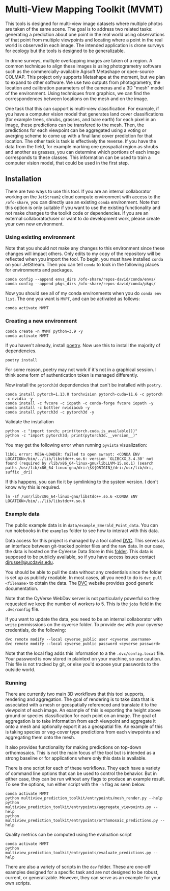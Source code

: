 # Multi-View Mapping Toolkit (MVMT)
This tools is designed for multi-view image datasets where multiple photos are taken of the same scene. The goal is to address two related tasks: generating a prediction about one point in the real world using observations of that point from multiple viewpoints and locating where a point in the real world is observed in each image. The intended application is drone surveys for ecology but the tools is designed to be generalizable.

In drone surveys, multiple overlapping images are taken of a region. A common technique to align these images is using photogrametry software such as the commercially-available Agisoft Metashape or open-source COLMAP. This project only supports Metashape at the moment, but we plan to expand to other software. We use two outputs from photogrametry, the location and calibration parameters of the cameras and a 3D "mesh" model of the environment. Using techniques from graphics, we can find the correspondences between locations on the mesh and on the image. 

One task that this can support is multi-view classification. For example, if you have a computer vision model that generates land cover classifications (for example trees, shrubs, grasses, and bare earth) for each pixel in an image, these predictions can be transfered to the mesh. Then, the predictions for each viewpoint can be aggregated using a voting or averging scheme to come up with a final land cover prediction for that location. The other task is task is effectively the reverse. If you have the data from the field, for example marking one geospatial region as shrubs and another as grasses, you can determine which portions of each image corresponds to these classes. This information can be used to train a computer vision model, that could be used in the first step.


## Installation
There are two ways to use this tool. If you are an internal collaborator working on the `JetStream2` cloud compute environment with access to the `/ofo-share`, you can directly use an existing `conda` environment. Note that this option is only suitable if you want to use the existing functionality and not make changes to the toolkit code or dependencies. If you are an external collaborator/user or want to do development work, please create your own new environment. 

### Using existing environment
Note that you should not make any changes to this environment since these changes will impact others. Only edits to my copy of the repository will be reflected when you import the tool. To begin, you must have installed `conda` on your JetStream. Then you can tell `conda` to look in the following places for environments and packages.
```
conda config --append envs_dirs /ofo-share/repos-david/conda/envs/
conda config --append pkgs_dirs /ofo-share/repos-david/conda/pkgs/
```
Now you should see all of my conda environments when you do `conda env list`. The one you want is `MVPT`, and can be activated as follows:
```
conda activate MVMT
```

### Creating a new environment


```
conda create -n MVMT python=3.9 -y
conda activate MVMT
```

If you haven't already, install [poetry](https://python-poetry.org/docs/). Now use this to install the majority of dependencies.

```
poetry install
```

For some reason, poetry may not work if it's not in a graphical session. I think some form of authentication token is managed differently.

Now install the `pytorch3d` dependencies that can't be installed with `poetry`.

```
conda install pytorch=1.13.0 torchvision pytorch-cuda=11.6 -c pytorch -c nvidia -y
conda install -c fvcore -c iopath -c conda-forge fvcore iopath -y
conda install -c bottler nvidiacub -y
conda install pytorch3d -c pytorch3d -y
```

Validate the installation

```
python -c "import torch; print(torch.cuda.is_available())"
python -c "import pytorch3d; print(pytorch3d.__version__)"
```

You may get the following error when running `pyvista` visualization:
```
libGL error: MESA-LOADER: failed to open swrast: <CONDA ENV LOCATION>/bin/../lib/libstdc++.so.6: version `GLIBCXX_3.4.30' not found (required by /lib/x86_64-linux-gnu/libLLVM-15.so.1) (search paths /usr/lib/x86_64-linux-gnu/dri:\$${ORIGIN}/dri:/usr/lib/dri, suffix _dri)
```
If this happens, you can fix it by symlinking to the system version. I don't know why this is required.
```
ln -sf /usr/lib/x86_64-linux-gnu/libstdc++.so.6 <CONDA ENV LOCATION>/bin/../lib/libstdc++.so.6
```

### Example data
The public example data is in `data/example_Emerald_Point_data`. You can run notebooks in the `examples` folder to see how to interact with this data.

Data access for this project is managed by a tool called [DVC](https://dvc.org/doc/install). This serves as an interface between git-tracked pointer files and the raw data. In our case, the data is hosted on the CyVerse Data Store in this [folder](https://de.cyverse.org/data/ds/iplant/home/shared/ofo/public/MVPT-example-data-DVC). This data is supposed to be publicly available, so if you have access issues contact <djrussell@ucdavis.edu>.

You should be able to pull the data without any credentials since the folder is set up as publicly readable. In most cases, all you need to do is `dvc pull <filename>` to obtain the data. The [DVC](https://dvc.org/doc) website provides good generic documentation.

Note that the CyVerse WebDav server is not particularly powerful so they requested we keep the number of workers to 5. This is the `jobs` field in the `.dvc/config` file.

If you want to update the data, you need to be an internal collaborator with `write` permisssions on the cyverse folder. To provide `dvc` with your cyverse credentials, do the following:
```
dvc remote modify --local cyverse_public user <cyverse username>
dvc remote modify --local cyverse_public password <cyverse password>
```

Note that the local flag adds this information to a the `.dvc/config.local` file. Your password is now stored in plaintext on your machine, so use caution. This file is not tracked by git, or else you'd expose your passwords to the outside world.

### Running
There are currently two main 3D workflows that this tool supports, rendering and aggregation. The goal of rendering is to take data that is associated with a mesh or geospatially referenced and translate it to the viewpoint of each image. An example of this is exporting the height above ground or species classification for each point on an image. The goal of aggregation is to take information from each viewpoint and aggregate it onto a mesh and optionally export it as a geospatial file. An example of this is taking species or veg-cover type predictions from each viewpoints and aggregating them onto the mesh.

It also provides functionality for making predictions on top-down orthomosaics. This is not the main focus of the tool but is intended as a strong baseline or for applications where only this data is available.

There is one script for each of these workflows. They each have a variety of command line options that can be used to control the behavior. But in either case, they can be run without any flags to produce an example result. To see the options, run either script with the `-h` flag as seen below.
```
conda activate MVMT
python multiview_prediction_toolkit/entrypoints/mesh_render.py --help
python multiview_prediction_toolkit/entrypoints/aggregate_viewpoints.py --help
python multiview_prediction_toolkit/entrypoints/orthomosaic_predictions.py --help
```

Quality metrics can be computed using the evaluation script
```
conda activate MVMT
python multiview_prediction_toolkit/entrypoints/evaluate_predictions.py --help
```

There are also a variety of scripts in the `dev` folder. These are one-off examples designed for a specific task and are not designed to be robust, current, or generalizable. However, they can serve as an example for your own scripts.

